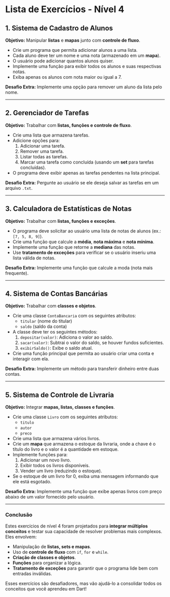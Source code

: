 # Lista de Exercícios - Nível 4

## 1. Sistema de Cadastro de Alunos
**Objetivo:** Manipular **listas** e **mapas** junto com **controle de fluxo**.

- Crie um programa que permita adicionar alunos a uma lista.
- Cada aluno deve ter um nome e uma nota (armazenado em um **mapa**).
- O usuário pode adicionar quantos alunos quiser.
- Implemente uma função para exibir todos os alunos e suas respectivas notas.
- Exiba apenas os alunos com nota maior ou igual a 7.

**Desafio Extra:** Implemente uma opção para remover um aluno da lista pelo nome.

---

## 2. Gerenciador de Tarefas
**Objetivo:** Trabalhar com **listas, funções e controle de fluxo**.

- Crie uma lista que armazena tarefas.
- Adicione opções para:
  1. Adicionar uma tarefa.
  2. Remover uma tarefa.
  3. Listar todas as tarefas.
  4. Marcar uma tarefa como concluída (usando um **set** para tarefas concluídas).
- O programa deve exibir apenas as tarefas pendentes na lista principal.

**Desafio Extra:** Pergunte ao usuário se ele deseja salvar as tarefas em um arquivo `.txt`.

---

## 3. Calculadora de Estatísticas de Notas
**Objetivo:** Trabalhar com **listas, funções e exceções**.

- O programa deve solicitar ao usuário uma lista de notas de alunos (ex.: `[7, 5, 8, 9]`).
- Crie uma função que calcule a **média**, **nota máxima** e **nota mínima**.
- Implemente uma função que retorne a **mediana** das notas.
- Use **tratamento de exceções** para verificar se o usuário inseriu uma lista válida de notas.

**Desafio Extra:** Implemente uma função que calcule a moda (nota mais frequente).

---

## 4. Sistema de Contas Bancárias
**Objetivo:** Trabalhar com **classes e objetos**.

- Crie uma classe `ContaBancaria` com os seguintes atributos:
  - `titular` (nome do titular)
  - `saldo` (saldo da conta)
- A classe deve ter os seguintes métodos:
  1. `depositar(valor)`: Adiciona o valor ao saldo.
  2. `sacar(valor)`: Subtrai o valor do saldo, se houver fundos suficientes.
  3. `exibirSaldo()`: Exibe o saldo atual.
- Crie uma função principal que permita ao usuário criar uma conta e interagir com ela.

**Desafio Extra:** Implemente um método para transferir dinheiro entre duas contas.

---

## 5. Sistema de Controle de Livraria
**Objetivo:** Integrar **mapas, listas, classes e funções**.

- Crie uma classe `Livro` com os seguintes atributos:
  - `titulo`
  - `autor`
  - `preco`
- Crie uma lista que armazena vários livros.
- Crie um **mapa** que armazena o estoque da livraria, onde a chave é o título do livro e o valor é a quantidade em estoque.
- Implemente funções para:
  1. Adicionar um novo livro.
  2. Exibir todos os livros disponíveis.
  3. Vender um livro (reduzindo o estoque).
- Se o estoque de um livro for 0, exiba uma mensagem informando que ele está esgotado.

**Desafio Extra:** Implemente uma função que exibe apenas livros com preço abaixo de um valor fornecido pelo usuário.

---

### **Conclusão**
Estes exercícios de nível 4 foram projetados para **integrar múltiplos conceitos** e testar sua capacidade de resolver problemas mais complexos. Eles envolvem:
- Manipulação de **listas, sets e mapas**.
- Uso de **controle de fluxo** com `if`, `for` e `while`.
- **Criação de classes e objetos**.
- **Funções** para organizar a lógica.
- **Tratamento de exceções** para garantir que o programa lide bem com entradas inválidas.

Esses exercícios são desafiadores, mas vão ajudá-lo a consolidar todos os conceitos que você aprendeu em Dart!
